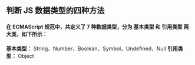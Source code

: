 ## 判断 JS 数据类型的四种方法

#### 在 ECMAScript 规范中，共定义了 7 种数据类型，分为 基本类型 和 引用类型 两大类，如下所示：

**基本类型：** String、Number、Boolean、Symbol、Undefined、Null
**引用类型：** Object
